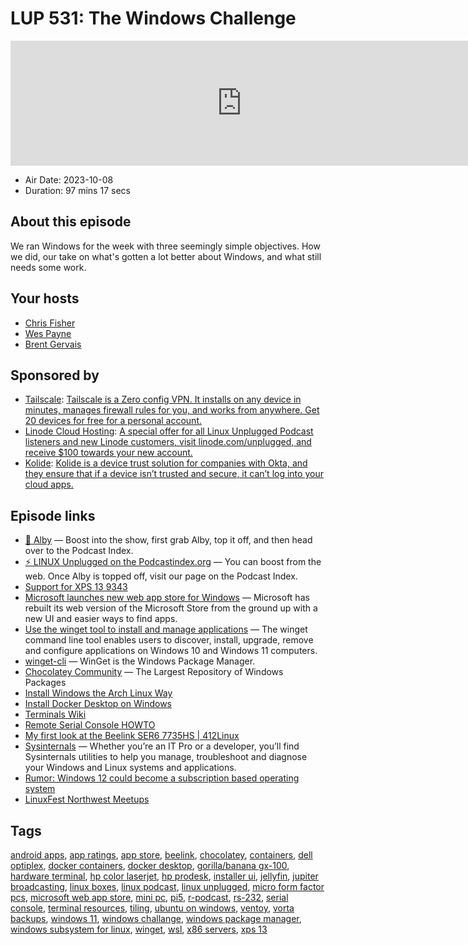 # LUP 531: The Windows Challenge

<iframe src="https://player.fireside.fm/v2/RUkczH-V+mvQgsUti?theme=dark" width="740" height="200" frameborder="0" scrolling="no"></iframe>

* Air Date: 2023-10-08
* Duration: 97 mins 17 secs

## About this episode

We ran Windows for the week with three seemingly simple objectives. How we did, our take on what's gotten a lot better about Windows, and what still needs some work.

## Your hosts
* [Chris Fisher](https://linuxunplugged.com/hosts/chrislas)
* [Wes Payne](https://linuxunplugged.com/hosts/wes)
* [Brent Gervais](https://linuxunplugged.com/hosts/brent)

## Sponsored by

  * [Tailscale](http://tailscale.com/): [Tailscale is a Zero config VPN. It installs on any device in minutes, manages firewall rules for you, and works from anywhere. Get 20 devices for free for a personal account. ](http://tailscale.com/)
  * [Linode Cloud Hosting](https://linode.com/unplugged): [A special offer for all Linux Unplugged Podcast listeners and new Linode customers, visit linode.com/unplugged, and receive $100 towards your new account. ](https://linode.com/unplugged)
  * [Kolide](https://kolide.com/unplugged): [Kolide is a device trust solution for companies with Okta, and they ensure that if a device isn’t trusted and secure, it can’t log into your cloud apps.](https://kolide.com/unplugged)



## Episode links

  * [🎉 Alby](https://getalby.com/ "🎉 Alby") — Boost into the show, first grab Alby, top it off, and then head over to the Podcast Index.
  * [⚡️ LINUX Unplugged on the Podcastindex.org](https://podcastindex.org/podcast/575694 "⚡️ LINUX Unplugged on the Podcastindex.org") — You can boost from the web. Once Alby is topped off, visit our page on the Podcast Index.
  * [Support for XPS 13 9343](https://www.dell.com/support/home/en-us/product-support/servicetag/0-aElHMGRHVHg2cG9SZmNEQkFYMUlQZz090/overview "Support for XPS 13 9343")
  * [Microsoft launches new web app store for Windows](https://www.theverge.com/2023/10/6/23906082/microsoft-windows-app-store-web-version-launch "Microsoft launches new web app store for Windows") — Microsoft has rebuilt its web version of the Microsoft Store from the ground up with a new UI and easier ways to find apps.
  * [Use the winget tool to install and manage applications](https://learn.microsoft.com/en-us/windows/package-manager/winget/ "Use the winget tool to install and manage applications") — The winget command line tool enables users to discover, install, upgrade, remove and configure applications on Windows 10 and Windows 11 computers.
  * [winget-cli](https://github.com/microsoft/winget-cli "winget-cli") — WinGet is the Windows Package Manager.
  * [Chocolatey Community](https://community.chocolatey.org/ "Chocolatey Community") — The Largest Repository of Windows Packages
  * [Install Windows the Arch Linux Way](https://christitus.com/install-windows-the-arch-linux-way/ "Install Windows the Arch Linux Way")
  * [Install Docker Desktop on Windows](https://docs.docker.com/desktop/install/windows-install/ "Install Docker Desktop on Windows")
  * [Terminals Wiki](https://terminals-wiki.org/ "Terminals Wiki")
  * [Remote Serial Console HOWTO](https://tldp.org/HOWTO/Remote-Serial-Console-HOWTO/ "Remote Serial Console HOWTO")
  * [My first look at the Beelink SER6 7735HS | 412Linux](http://412linux.io/ "My first look at the Beelink SER6 7735HS | 412Linux")
  * [Sysinternals](https://learn.microsoft.com/en-us/sysinternals/ "Sysinternals") — Whether you’re an IT Pro or a developer, you’ll find Sysinternals utilities to help you manage, troubleshoot and diagnose your Windows and Linux systems and applications.
  * [Rumor: Windows 12 could become a subscription based operating system](https://www.techweekmag.com/news/computer/rumor-windows-12-could-become-a-subscription-based-operating-system/ "Rumor: Windows 12 could become a subscription based operating system")
  * [LinuxFest Northwest Meetups](https://www.meetup.com/linuxfestnorthwest/ "LinuxFest Northwest Meetups")



## Tags

[android apps](https://linuxunplugged.com/tags/android%20apps), [app ratings](https://linuxunplugged.com/tags/app%20ratings), [app store](https://linuxunplugged.com/tags/app%20store), [beelink](https://linuxunplugged.com/tags/beelink), [chocolatey](https://linuxunplugged.com/tags/chocolatey), [containers](https://linuxunplugged.com/tags/containers), [dell optiplex](https://linuxunplugged.com/tags/dell%20optiplex), [docker containers](https://linuxunplugged.com/tags/docker%20containers), [docker desktop](https://linuxunplugged.com/tags/docker%20desktop), [gorilla/banana gx-100](https://linuxunplugged.com/tags/gorilla%2Fbanana%20gx-100), [hardware terminal](https://linuxunplugged.com/tags/hardware%20terminal), [hp color laserjet](https://linuxunplugged.com/tags/hp%20color%20laserjet), [hp prodesk](https://linuxunplugged.com/tags/hp%20prodesk), [installer ui](https://linuxunplugged.com/tags/installer%20ui), [jellyfin](https://linuxunplugged.com/tags/jellyfin), [jupiter broadcasting](https://linuxunplugged.com/tags/jupiter%20broadcasting), [linux boxes](https://linuxunplugged.com/tags/linux%20boxes), [linux podcast](https://linuxunplugged.com/tags/linux%20podcast), [linux unplugged](https://linuxunplugged.com/tags/linux%20unplugged), [micro form factor pcs](https://linuxunplugged.com/tags/micro%20form%20factor%20pcs), [microsoft web app store](https://linuxunplugged.com/tags/microsoft%20web%20app%20store), [mini pc](https://linuxunplugged.com/tags/mini%20pc), [pi5](https://linuxunplugged.com/tags/pi5), [r-podcast](https://linuxunplugged.com/tags/r-podcast), [rs-232](https://linuxunplugged.com/tags/rs-232), [serial console](https://linuxunplugged.com/tags/serial%20console), [terminal resources](https://linuxunplugged.com/tags/terminal%20resources), [tiling](https://linuxunplugged.com/tags/tiling), [ubuntu on windows](https://linuxunplugged.com/tags/ubuntu%20on%20windows), [ventoy](https://linuxunplugged.com/tags/ventoy), [vorta backups](https://linuxunplugged.com/tags/vorta%20backups), [windows 11](https://linuxunplugged.com/tags/windows%2011), [windows challange](https://linuxunplugged.com/tags/windows%20challange), [windows package manager](https://linuxunplugged.com/tags/windows%20package%20manager), [windows subsystem for linux](https://linuxunplugged.com/tags/windows%20subsystem%20for%20linux), [winget](https://linuxunplugged.com/tags/winget), [wsl](https://linuxunplugged.com/tags/wsl), [x86 servers](https://linuxunplugged.com/tags/x86%20servers), [xps 13](https://linuxunplugged.com/tags/xps%2013)